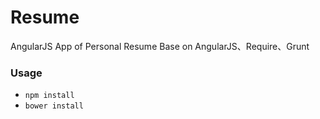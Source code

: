# Resume
AngularJS App of Personal Resume
Base on AngularJS、Require、Grunt
### Usage
- `npm install`
- `bower install`
